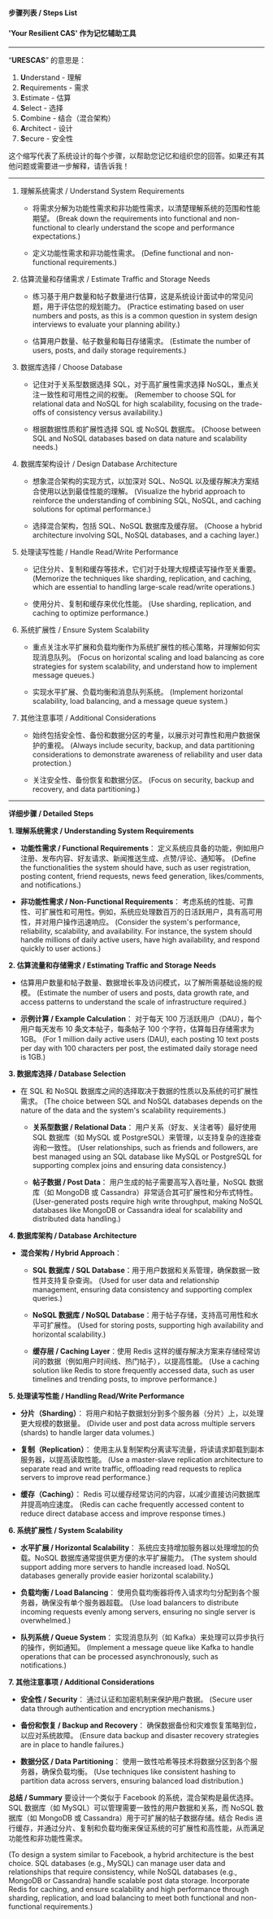 **步骤列表 / Steps List**

#### 'Your Resilient CAS' 作为记忆辅助工具

---
“**URESCAS**” 的意思是：

1. **U**nderstand - 理解
2. **R**equirements - 需求
3. **E**stimate - 估算
4. **S**elect - 选择
5. **C**ombine - 结合（混合架构）
6. **A**rchitect - 设计
7. **S**ecure - 安全性

这个缩写代表了系统设计的每个步骤，以帮助您记忆和组织您的回答。如果还有其他问题或需要进一步解释，请告诉我！

---

1. 理解系统需求 / Understand System Requirements
   - 将需求分解为功能性需求和非功能性需求，以清楚理解系统的范围和性能期望。
     (Break down the requirements into functional and non-functional to clearly understand the scope and performance expectations.)

   - 定义功能性需求和非功能性需求。
     (Define functional and non-functional requirements.)

2. 估算流量和存储需求 / Estimate Traffic and Storage Needs
   - 练习基于用户数量和帖子数量进行估算，这是系统设计面试中的常见问题，用于评估您的规划能力。
     (Practice estimating based on user numbers and posts, as this is a common question in system design interviews to evaluate your planning ability.)

   - 估算用户数量、帖子数量和每日存储需求。
     (Estimate the number of users, posts, and daily storage requirements.)

3. 数据库选择 / Choose Database

   - 记住对于关系型数据选择 SQL，对于高扩展性需求选择 NoSQL，重点关注一致性和可用性之间的权衡。
     (Remember to choose SQL for relational data and NoSQL for high scalability, focusing on the trade-offs of consistency versus availability.)

   - 根据数据性质和扩展性选择 SQL 或 NoSQL 数据库。
     (Choose between SQL and NoSQL databases based on data nature and scalability needs.)

4. 数据库架构设计 / Design Database Architecture
   - 想象混合架构的实现方式，以加深对 SQL、NoSQL 以及缓存解决方案结合使用以达到最佳性能的理解。
     (Visualize the hybrid approach to reinforce the understanding of combining SQL, NoSQL, and caching solutions for optimal performance.)

   - 选择混合架构，包括 SQL、NoSQL 数据库及缓存层。
     (Choose a hybrid architecture involving SQL, NoSQL databases, and a caching layer.)

5. 处理读写性能 / Handle Read/Write Performance
   - 记住分片、复制和缓存等技术，它们对于处理大规模读写操作至关重要。
     (Memorize the techniques like sharding, replication, and caching, which are essential to handling large-scale read/write operations.)

   - 使用分片、复制和缓存来优化性能。
     (Use sharding, replication, and caching to optimize performance.)

6. 系统扩展性 / Ensure System Scalability
   - 重点关注水平扩展和负载均衡作为系统扩展性的核心策略，并理解如何实现消息队列。
     (Focus on horizontal scaling and load balancing as core strategies for system scalability, and understand how to implement message queues.)

   - 实现水平扩展、负载均衡和消息队列系统。
     (Implement horizontal scalability, load balancing, and a message queue system.)

7. 其他注意事项 / Additional Considerations
   - 始终包括安全性、备份和数据分区的考量，以展示对可靠性和用户数据保护的重视。
     (Always include security, backup, and data partitioning considerations to demonstrate awareness of reliability and user data protection.)

   - 关注安全性、备份恢复和数据分区。
     (Focus on security, backup and recovery, and data partitioning.)

---

**详细步骤 / Detailed Steps**

**1. 理解系统需求 / Understanding System Requirements**

- **功能性需求 / Functional Requirements**：
  定义系统应具备的功能，例如用户注册、发布内容、好友请求、新闻推送生成、点赞/评论、通知等。
  (Define the functionalities the system should have, such as user registration, posting content, friend requests, news feed generation, likes/comments, and notifications.)

- **非功能性需求 / Non-Functional Requirements**：
  考虑系统的性能、可靠性、可扩展性和可用性。例如，系统应处理数百万的日活跃用户，具有高可用性，并对用户操作迅速响应。
  (Consider the system's performance, reliability, scalability, and availability. For instance, the system should handle millions of daily active users, have high availability, and respond quickly to user actions.)

**2. 估算流量和存储需求 / Estimating Traffic and Storage Needs**

- 估算用户数量和帖子数量、数据增长率及访问模式，以了解所需基础设施的规模。
  (Estimate the number of users and posts, data growth rate, and access patterns to understand the scale of infrastructure required.)

- **示例计算 / Example Calculation**：
  对于每天 100 万活跃用户（DAU），每个用户每天发布 10 条文本帖子，每条帖子 100 个字符，估算每日存储需求为 1GB。
  (For 1 million daily active users (DAU), each posting 10 text posts per day with 100 characters per post, the estimated daily storage need is 1GB.)

**3. 数据库选择 / Database Selection**

- 在 SQL 和 NoSQL 数据库之间的选择取决于数据的性质以及系统的可扩展性需求。
  (The choice between SQL and NoSQL databases depends on the nature of the data and the system's scalability requirements.)
  - **关系型数据 / Relational Data**：
    用户关系（好友、关注者等）最好使用 SQL 数据库（如 MySQL 或 PostgreSQL）来管理，以支持复杂的连接查询和一致性。
    (User relationships, such as friends and followers, are best managed using an SQL database like MySQL or PostgreSQL for supporting complex joins and ensuring data consistency.)

  - **帖子数据 / Post Data**：
    用户生成的帖子需要高写入吞吐量，NoSQL 数据库（如 MongoDB 或 Cassandra）非常适合其可扩展性和分布式特性。
    (User-generated posts require high write throughput, making NoSQL databases like MongoDB or Cassandra ideal for scalability and distributed data handling.)

**4. 数据库架构 / Database Architecture**

- **混合架构 / Hybrid Approach**：
  - **SQL 数据库 / SQL Database**：用于用户数据和关系管理，确保数据一致性并支持复杂查询。
    (Used for user data and relationship management, ensuring data consistency and supporting complex queries.)

  - **NoSQL 数据库 / NoSQL Database**：用于帖子存储，支持高可用性和水平可扩展性。
    (Used for storing posts, supporting high availability and horizontal scalability.)

  - **缓存层 / Caching Layer**：使用 Redis 这样的缓存解决方案来存储经常访问的数据（例如用户时间线、热门帖子），以提高性能。
    (Use a caching solution like Redis to store frequently accessed data, such as user timelines and trending posts, to improve performance.)

**5. 处理读写性能 / Handling Read/Write Performance**

- **分片（Sharding）**：
  将用户和帖子数据划分到多个服务器（分片）上，以处理更大规模的数据量。
  (Divide user and post data across multiple servers (shards) to handle larger data volumes.)

- **复制（Replication）**：
  使用主从复制架构分离读写流量，将读请求卸载到副本服务器，以提高读取性能。
  (Use a master-slave replication architecture to separate read and write traffic, offloading read requests to replica servers to improve read performance.)

- **缓存（Caching）**：
  Redis 可以缓存经常访问的内容，以减少直接访问数据库并提高响应速度。
  (Redis can cache frequently accessed content to reduce direct database access and improve response times.)

**6. 系统扩展性 / System Scalability**

- **水平扩展 / Horizontal Scalability**：
  系统应支持增加服务器以处理增加的负载。NoSQL 数据库通常提供更方便的水平扩展能力。
  (The system should support adding more servers to handle increased load. NoSQL databases generally provide easier horizontal scalability.)

- **负载均衡 / Load Balancing**：
  使用负载均衡器将传入请求均匀分配到各个服务器，确保没有单个服务器超载。
  (Use load balancers to distribute incoming requests evenly among servers, ensuring no single server is overwhelmed.)

- **队列系统 / Queue System**：
  实现消息队列（如 Kafka）来处理可以异步执行的操作，例如通知。
  (Implement a message queue like Kafka to handle operations that can be processed asynchronously, such as notifications.)

**7. 其他注意事项 / Additional Considerations**

- **安全性 / Security**：
  通过认证和加密机制来保护用户数据。
  (Secure user data through authentication and encryption mechanisms.)

- **备份和恢复 / Backup and Recovery**：
  确保数据备份和灾难恢复策略到位，以应对系统故障。
  (Ensure data backup and disaster recovery strategies are in place to handle failures.)

- **数据分区 / Data Partitioning**：
  使用一致性哈希等技术将数据分区到各个服务器，确保负载均衡。
  (Use techniques like consistent hashing to partition data across servers, ensuring balanced load distribution.)

**总结 / Summary**
要设计一个类似于 Facebook 的系统，混合架构是最优选择。SQL 数据库（如 MySQL）可以管理需要一致性的用户数据和关系，而 NoSQL 数据库（如 MongoDB 或 Cassandra）用于可扩展的帖子数据存储。结合 Redis 进行缓存，并通过分片、复制和负载均衡来保证系统的可扩展性和高性能，从而满足功能性和非功能性需求。

(To design a system similar to Facebook, a hybrid architecture is the best choice. SQL databases (e.g., MySQL) can manage user data and relationships that require consistency, while NoSQL databases (e.g., MongoDB or Cassandra) handle scalable post data storage. Incorporate Redis for caching, and ensure scalability and high performance through sharding, replication, and load balancing to meet both functional and non-functional requirements.)
